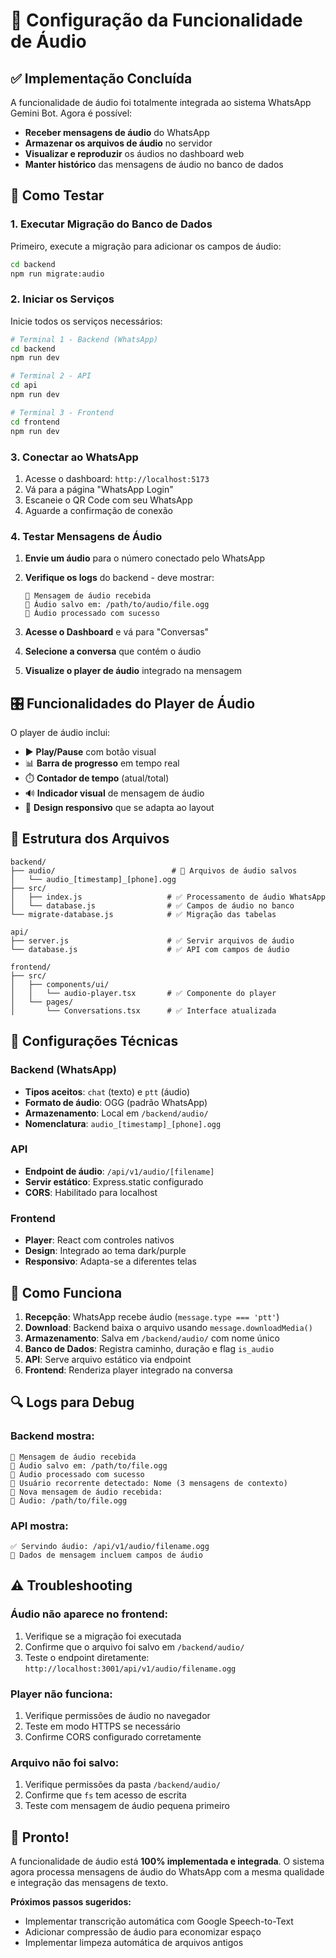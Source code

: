 # 🎵 Configuração da Funcionalidade de Áudio

## ✅ Implementação Concluída

A funcionalidade de áudio foi totalmente integrada ao sistema WhatsApp Gemini Bot. Agora é possível:

- **Receber mensagens de áudio** do WhatsApp
- **Armazenar os arquivos de áudio** no servidor
- **Visualizar e reproduzir** os áudios no dashboard web
- **Manter histórico** das mensagens de áudio no banco de dados

## 🚀 Como Testar

### 1. Executar Migração do Banco de Dados

Primeiro, execute a migração para adicionar os campos de áudio:

```bash
cd backend
npm run migrate:audio
```

### 2. Iniciar os Serviços

Inicie todos os serviços necessários:

```bash
# Terminal 1 - Backend (WhatsApp)
cd backend
npm run dev

# Terminal 2 - API
cd api  
npm run dev

# Terminal 3 - Frontend
cd frontend
npm run dev
```

### 3. Conectar ao WhatsApp

1. Acesse o dashboard: `http://localhost:5173`
2. Vá para a página "WhatsApp Login"
3. Escaneie o QR Code com seu WhatsApp
4. Aguarde a confirmação de conexão

### 4. Testar Mensagens de Áudio

1. **Envie um áudio** para o número conectado pelo WhatsApp
2. **Verifique os logs** do backend - deve mostrar:
   ```
   🎵 Mensagem de áudio recebida
   🎵 Áudio salvo em: /path/to/audio/file.ogg
   🎵 Áudio processado com sucesso
   ```

3. **Acesse o Dashboard** e vá para "Conversas"
4. **Selecione a conversa** que contém o áudio
5. **Visualize o player de áudio** integrado na mensagem

## 🎛️ Funcionalidades do Player de Áudio

O player de áudio inclui:

- ▶️ **Play/Pause** com botão visual
- 📊 **Barra de progresso** em tempo real  
- ⏱️ **Contador de tempo** (atual/total)
- 🔊 **Indicador visual** de mensagem de áudio
- 📱 **Design responsivo** que se adapta ao layout

## 📁 Estrutura dos Arquivos

```
backend/
├── audio/                          # 📁 Arquivos de áudio salvos
│   └── audio_[timestamp]_[phone].ogg
├── src/
│   ├── index.js                   # ✅ Processamento de áudio WhatsApp
│   └── database.js                # ✅ Campos de áudio no banco
└── migrate-database.js            # ✅ Migração das tabelas

api/
├── server.js                      # ✅ Servir arquivos de áudio
└── database.js                    # ✅ API com campos de áudio

frontend/
├── src/
│   ├── components/ui/
│   │   └── audio-player.tsx       # ✅ Componente do player
│   └── pages/
│       └── Conversations.tsx      # ✅ Interface atualizada
```

## 🔧 Configurações Técnicas

### Backend (WhatsApp)
- **Tipos aceitos**: `chat` (texto) e `ptt` (áudio)
- **Formato de áudio**: OGG (padrão WhatsApp)
- **Armazenamento**: Local em `/backend/audio/`
- **Nomenclatura**: `audio_[timestamp]_[phone].ogg`

### API
- **Endpoint de áudio**: `/api/v1/audio/[filename]`
- **Servir estático**: Express.static configurado
- **CORS**: Habilitado para localhost

### Frontend
- **Player**: React com controles nativos
- **Design**: Integrado ao tema dark/purple
- **Responsivo**: Adapta-se a diferentes telas

## 🎯 Como Funciona

1. **Recepção**: WhatsApp recebe áudio (`message.type === 'ptt'`)
2. **Download**: Backend baixa o arquivo usando `message.downloadMedia()`
3. **Armazenamento**: Salva em `/backend/audio/` com nome único
4. **Banco de Dados**: Registra caminho, duração e flag `is_audio`
5. **API**: Serve arquivo estático via endpoint
6. **Frontend**: Renderiza player integrado na conversa

## 🔍 Logs para Debug

### Backend mostra:
```
🎵 Mensagem de áudio recebida
🎵 Áudio salvo em: /path/to/file.ogg  
🎵 Áudio processado com sucesso
🧠 Usuário recorrente detectado: Nome (3 mensagens de contexto)
💬 Nova mensagem de áudio recebida:
🎵 Áudio: /path/to/file.ogg
```

### API mostra:
```
✅ Servindo áudio: /api/v1/audio/filename.ogg
📡 Dados de mensagem incluem campos de áudio
```

## ⚠️ Troubleshooting

### Áudio não aparece no frontend:
1. Verifique se a migração foi executada
2. Confirme que o arquivo foi salvo em `/backend/audio/`
3. Teste o endpoint diretamente: `http://localhost:3001/api/v1/audio/filename.ogg`

### Player não funciona:
1. Verifique permissões de áudio no navegador
2. Teste em modo HTTPS se necessário
3. Confirme CORS configurado corretamente

### Arquivo não foi salvo:
1. Verifique permissões da pasta `/backend/audio/`
2. Confirme que `fs` tem acesso de escrita
3. Teste com mensagem de áudio pequena primeiro

## 🎉 Pronto!

A funcionalidade de áudio está **100% implementada e integrada**. O sistema agora processa mensagens de áudio do WhatsApp com a mesma qualidade e integração das mensagens de texto.

**Próximos passos sugeridos:**
- Implementar transcrição automática com Google Speech-to-Text
- Adicionar compressão de áudio para economizar espaço
- Implementar limpeza automática de arquivos antigos 
